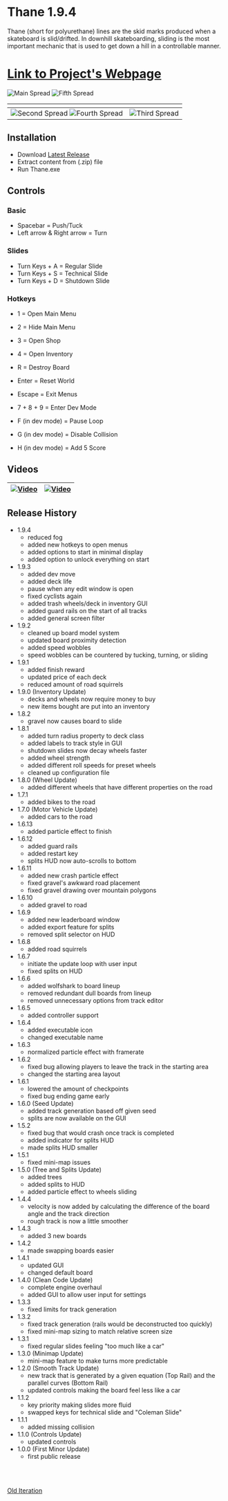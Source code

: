 # Thane 1.9.4
Thane (short for polyurethane) lines are the skid marks produced when a skateboard is slid/drifted. In downhill skateboarding, sliding is the most important mechanic that is used to get down a hill in a controllable manner.

# [Link to Project's Webpage](https://www.williamlewww.com/mustard/)

![Main Spread](https://static1.squarespace.com/static/59da778fb078691435813db5/5bc02184e79c70fad7828f63/5bc02185652dead1052c5eb9/1539318153383/7.png?format=2500w)
 ![Fifth Spread](https://static1.squarespace.com/static/59da778fb078691435813db5/5bc02184e79c70fad7828f63/5bc021849140b73b6aa848a2/1539318152946/2.png?format=2500w)

<span>                     |  <span>
:-------------------------:|:-------------------------:
![Second Spread](https://static1.squarespace.com/static/59da778fb078691435813db5/t/5b89f1f288251be5b11ab92b/1539318044081/Untitled.png?format=750w) ![Fourth Spread](https://static1.squarespace.com/static/59da778fb078691435813db5/t/5b89f25d88251be5b11abc6e/1535767136059/c.png?format=750w)  |  ![Third Spread](https://static1.squarespace.com/static/59da778fb078691435813db5/5bc02184e79c70fad7828f63/5bc02185104c7bc0b22242c8/1539318153481/6.png?format=2500w)

## Installation
- Download [Latest Release](https://github.com/WilliamLewww/Thane/releases)
- Extract content from (.zip) file
- Run Thane.exe

## Controls
### Basic
- Spacebar = Push/Tuck
- Left arrow & Right arrow = Turn

### Slides
- Turn Keys + A = Regular Slide
- Turn Keys + S = Technical Slide
- Turn Keys + D = Shutdown Slide

### Hotkeys
- 1 = Open Main Menu
- 2 = Hide Main Menu
- 3 = Open Shop
- 4 = Open Inventory

- R = Destroy Board
- Enter = Reset World
- Escape = Exit Menus

- 7 + 8 + 9 = Enter Dev Mode
- F (in dev mode) = Pause Loop
- G (in dev mode) = Disable Collision
- H (in dev mode) = Add 5 Score

## Videos

| [![Video](https://img.youtube.com/vi/KkX7oh7vJrk/maxresdefault.jpg)](https://www.youtube.com/watch?v=KkX7oh7vJrk)  | [![Video](https://img.youtube.com/vi/vRrIBMhBG30/0.jpg)](https://www.youtube.com/watch?v=vRrIBMhBG30) |
| ------------- | ------------- |

## Release History
- 1.9.4
  - reduced fog
  - added new hotkeys to open menus
  - added options to start in minimal display
  - added option to unlock everything on start
- 1.9.3
  - added dev move
  - added deck life
  - pause when any edit window is open
  - fixed cyclists again
  - added trash wheels/deck in inventory GUI
  - added guard rails on the start of all tracks
  - added general screen filter
- 1.9.2
  - cleaned up board model system
  - updated board proximity detection
  - added speed wobbles
  - speed wobbles can be countered by tucking, turning, or sliding
- 1.9.1
  - added finish reward
  - updated price of each deck
  - reduced amount of road squirrels
- 1.9.0 (Inventory Update)
  - decks and wheels now require money to buy
  - new items bought are put into an inventory
- 1.8.2
  - gravel now causes board to slide
- 1.8.1 
  - added turn radius property to deck class
  - added labels to track style in GUI
  - shutdown slides now decay wheels faster
  - added wheel strength
  - added different roll speeds for preset wheels
  - cleaned up configuration file 
- 1.8.0 (Wheel Update)
  - added different wheels that have different properties on the road
- 1.7.1
  - added bikes to the road
- 1.7.0 (Motor Vehicle Update)
  - added cars to the road
- 1.6.13
  - added particle effect to finish
- 1.6.12
  - added guard rails
  - added restart key
  - splits HUD now auto-scrolls to bottom
- 1.6.11
  - added new crash particle effect
  - fixed gravel's awkward road placement
  - fixed gravel drawing over mountain polygons
- 1.6.10
  - added gravel to road
- 1.6.9
  - added new leaderboard window
  - added export feature for splits
  - removed split selector on HUD
- 1.6.8
  - added road squirrels
- 1.6.7
  - initiate the update loop with user input
  - fixed splits on HUD
- 1.6.6
  - added wolfshark to board lineup
  - removed redundant dull boards from lineup
  - removed unnecessary options from track editor
- 1.6.5
  - added controller support
- 1.6.4
  - added executable icon
  - changed executable name
- 1.6.3
  - normalized particle effect with framerate
- 1.6.2
  - fixed bug allowing players to leave the track in the starting area
  - changed the starting area layout
- 1.6.1
  - lowered the amount of checkpoints
  - fixed bug ending game early
- 1.6.0 (Seed Update)
  - added track generation based off given seed
  - splits are now available on the GUI
- 1.5.2
  - fixed bug that would crash once track is completed
  - added indicator for splits HUD
  - made splits HUD smaller
- 1.5.1
  - fixed mini-map issues
- 1.5.0 (Tree and Splits Update) 
  - added trees
  - added splits to HUD
  - added particle effect to wheels sliding
- 1.4.4
  - velocity is now added by calculating the difference of the board angle and the track direction
  - rough track is now a little smoother
- 1.4.3
  - added 3 new boards
- 1.4.2
  - made swapping boards easier
- 1.4.1
  - updated GUI
  - changed default board
- 1.4.0 (Clean Code Update)
  - complete engine overhaul
  - added GUI to allow user input for settings
- 1.3.3
  - fixed limits for track generation
- 1.3.2
  - fixed track generation (rails would be deconstructed too quickly)
  - fixed mini-map sizing to match relative screen size
- 1.3.1
  - fixed regular slides feeling "too much like a car"
- 1.3.0 (Minimap Update)
  - mini-map feature to make turns more predictable
- 1.2.0 (Smooth Track Update)
  - new track that is generated by a given equation (Top Rail) and the parallel curves (Bottom Rail)
  - updated controls making the board feel less like a car
- 1.1.2
  - key priority making slides more fluid
  - swapped keys for technical slide and "Coleman Slide"
- 1.1.1
  - added missing collision
- 1.1.0 (Controls Update)
  - updated controls
- 1.0.0 (First Minor Update)
  - first public release
  
<br><br>

[Old Iteration](https://github.com/WilliamLewww/Hotdog)
